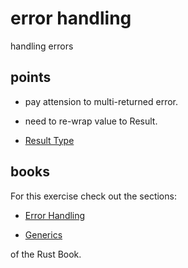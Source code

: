 # error handling

handling errors

## points

+ pay attension to multi-returned error.
+ need to re-wrap value to Result.

+ [Result Type](https://doc.rust-lang.org/std/result/#results-must-be-used)

## books

For this exercise check out the sections:

+ [Error Handling](https://doc.rust-lang.org/book/ch09-02-recoverable-errors-with-result.html)

+ [Generics](https://doc.rust-lang.org/book/ch10-01-syntax.html)

of the Rust Book.
